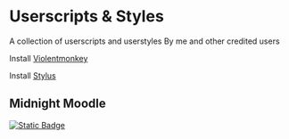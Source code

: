 # Userscripts & Styles

A collection of userscripts and userstyles
By me and other credited users

Install [Violentmonkey](https://violentmonkey.github.io/)

Install [Stylus](https://github.com/openstyles/stylus)

## Midnight Moodle

[![Static Badge](https://img.shields.io/badge/Install-Script-green?style=for-the-badge)](https://github.com/MyDrift-user/userscripts-styles/raw/main/MidnightMoodle.user.css)
